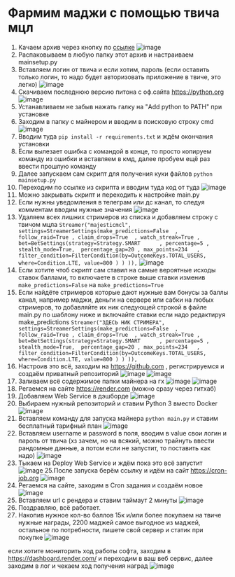 # Фармим маджи с помощью твича мцл

1. Качаем архив через кнопку по [ссылке]([url](https://github.com/Gunthersuper/Twitch-Channel-Points-Miner-Render))
 ![image](images\451945623-3ee9ece7-9e57-44af-9f64-63733032c598.png)
2. Распаковываем в любую папку этот архив и настраиваем mainsetup.py
3. Вставляем логин от твича и если хотим, пароль (если оставить только логин, то надо будет авторизовать приложение в твиче, это легко)
![image](images\451945623-3ee9ece7-9e57-44af-9f64-63733032c598.png)
4. Скачиваем последнюю версию питона с оф.сайта https://python.org
![image](images\451946617-b2f50001-af47-4419-b5a6-88484c95159e.png)
5. Устанавливаем не забыв нажать галку на "Add python to PATH" при установке
6. Заходим в папку с майнером и вводим в поисковую строку cmd
![image](images\451947964-7537ca47-6cb9-4f5f-8761-f93424a07d63.png)
7. Вводим туда `pip install -r requirements.txt` и ждём окончания установки
8. Если вылезает ошибка с командой в конце, то просто копируем команду из ошибки и вставляем в кмд, далее пробуем ещё раз ввести прошлую команду
9. Далее запускаем сам скрипт для получения куки файлов `python mainsetup.py`
10. Переходим по ссылке из скрипта и вводим туда код от туда
![image](images\451950306-89776e98-2be1-4eb3-89c3-6516772fbc00.png)
11. Можно закрывать скрипт и переходить к настройке main.py
12. Если нужны уведомления в телеграм или дс канал, то следуя комментам вводим нужные значения
![image](images\451951085-4e1b5b3e-0516-45ac-929c-2a9e1ff363cf.png)
13. Удаляем всех лишних стримеров из списка и добавляем строку с твичом мцла 
`Streamer("majesticmcl", settings=StreamerSettings(make_predictions=False  , follow_raid=True , claim_drops=True  , watch_streak=True , bet=BetSettings(strategy=Strategy.SMART      , percentage=5 , stealth_mode=True,  percentage_gap=20 , max_points=234   , filter_condition=FilterCondition(by=OutcomeKeys.TOTAL_USERS,      where=Condition.LTE, value=800 ) ) )),`
![image](images\451951679-663948e5-9bfe-4030-ba5f-e6adc705e163.png)
14. Если хотите чтоб скрипт сам ставил на самые вероятные исходы ставок баллами, то включаете в строке выше ставки изменив `make_predictions=False` на `make_predictions=True`
15. Если найдёте стримеров которые дают нужные вам бонусы за баллы канал, например маджи, деньги на сервере или сабки на любых стримеров, то добавляйте их ник следующей строкой в файле main.py по шаблону ниже и включайте ставки если надо редактируя make_predictions
`Streamer("ЗДЕСЬ НИК СТРИМЕРА", settings=StreamerSettings(make_predictions=False  , follow_raid=True , claim_drops=True  , watch_streak=True , bet=BetSettings(strategy=Strategy.SMART      , percentage=5 , stealth_mode=True,  percentage_gap=20 , max_points=234   , filter_condition=FilterCondition(by=OutcomeKeys.TOTAL_USERS,      where=Condition.LTE, value=800 ) ) )),`
16. Настроив это всё, заходим на https://github.com , регистрируемся и создаём приватный репозиторий
![image](images\451954017-f42b81f1-cb91-49c1-aff2-95204edc836d.png)
![image](images\451954248-0d8d9be6-f578-407c-afa2-588eeb072968.png)
17. Заливаем всё содержимое папки майнера на гх
![image](images\451954564-01e3a257-b77b-4fe4-832a-8ba372e310af.png)
![image](images\451955050-d637539c-d543-48b8-a49d-8487439f6166.png)
18. Регаемся на сайте https://render.com (можно сразу через гитхаб)
19. Добавляем Web Service в дэшборде
![image](images\451956239-d3fda88b-ddb6-4ee1-87b5-871ee1745ced.png)
20. Выбираем нужный репозиторий и ставим Python 3 вместо Docker
![image](images\451956880-24ee7833-1d23-4fb0-acba-7c104a16b118.png)
22. Вставляем команду для запуска майнера `python main.py` и ставим бесплатный тарифный план
![image](images\451957535-c6ddf8bf-60c6-4694-ae64-20834db46cb0.png)
23. Вставляем username и password в поля, вводим в value свои логин и пароль от твича (хз зачем, но на всякий, можно трайнуть ввести рандомные данные, а потом если не запустит, то поставить как надо)
![image](images\451958568-7631abab-89a0-4081-9f29-0113e0c3c301.png)
24. Тыкаем на Deploy Web Service и ждём пока это всё запустит
![image](images\451959052-b3a447fc-db5e-4060-9bc4-81abb8bae17b.png)
25.После запуска берём ссылку и идём на сайт https://cron-job.org
![image](images\451959761-a29e813a-ed91-4b64-892e-d487ddb56b8d.png)
26. Регаемся на сайте, заходим в Cron задания и создаём новое
![image](images\451960297-dcf264b9-059b-4912-baaf-dcb66420704f.png)
27. Вставляем url с рендера и ставим таймаут 2 минуты
![image](images\451960816-83c5a538-30a5-4551-b857-58f75f261e2b.png)
28. Поздравляю, всё работает.
29. Накопив нужное кол-во баллов 15к и/или более покупаем на твиче нужные награды, 2200 маджей самое выгодное из маджей, остальное по потребности, пишете свой сервер и статик при покупке
![image](images\451963151-625610a7-330c-4287-9678-0c566f107ddf.png)


если хотите мониторить ход работы софта, заходим в https://dashboard.render.com/ и переходим в ваш веб сервис, далее заходим в лог и чекаем ход получения наград
![image](images\452009094-7d9ff03c-4a36-4bfe-ba57-060d388348fd.png)
